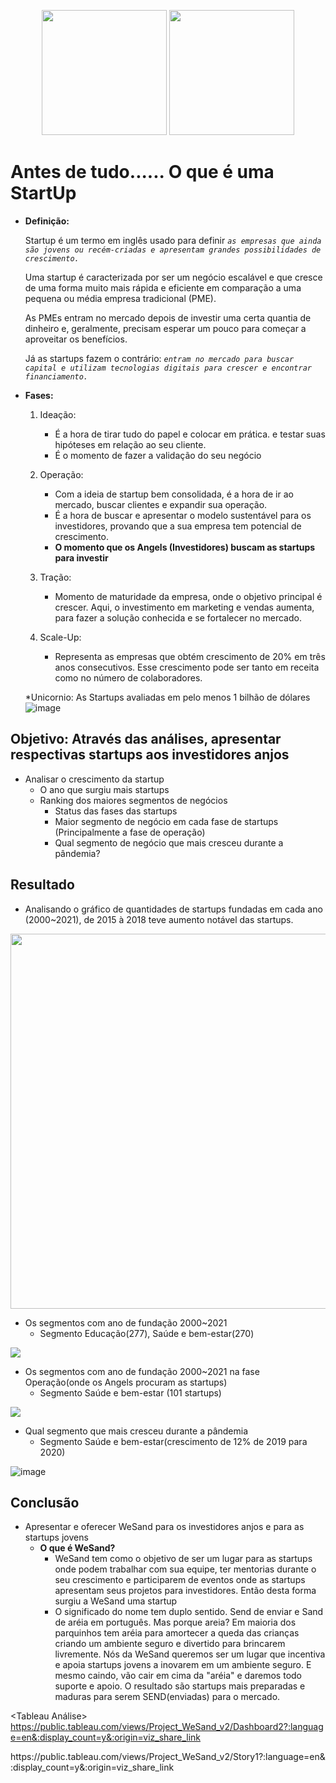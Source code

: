   <p align="center">
<img src=https://user-images.githubusercontent.com/79090589/114392695-816cd300-9b6f-11eb-8b13-16c9465707fb.png width='200' >                           <img src=https://user-images.githubusercontent.com/79090589/115966294-440b2c80-a503-11eb-8792-cd8d7d094285.jpeg width='200'></p>



# Antes de tudo......  **O que é  uma StartUp**

- **Definição:**
   
   Startup é um termo em inglês usado para definir *`as empresas que ainda são jovens ou recém-criadas e apresentam grandes possibilidades de crescimento.`*

  Uma startup é caracterizada por ser um negócio escalável e que cresce de uma forma muito mais rápida e eficiente em comparação a uma pequena ou média empresa tradicional (PME).

  As PMEs entram no mercado depois de investir uma certa quantia de dinheiro e, geralmente, precisam esperar um pouco para começar a aproveitar os benefícios. 

  Já as startups fazem o contrário: *`entram no mercado para buscar capital e utilizam tecnologias digitais para crescer e encontrar financiamento.`*

- **Fases:**

   1. Ideação:
      - É a hora de tirar tudo do papel e colocar em prática. e testar suas hipóteses em relação ao seu cliente.
      - É o momento de fazer a validação do seu negócio

   2. Operação:
      - Com a ideia de startup bem consolidada, é a hora de ir ao mercado, buscar clientes e expandir sua operação.
      - É a hora de buscar e apresentar o modelo sustentável para os investidores, provando  que a sua empresa tem potencial de crescimento.
      - **O momento que os Angels (Investidores) buscam as startups para investir**

   3. Tração:
      - Momento de maturidade da empresa, onde o objetivo principal é crescer. Aqui, o investimento em marketing e vendas aumenta, para fazer a solução conhecida e se fortalecer no mercado.

   4. Scale-Up:
      - Representa as empresas que obtém crescimento de 20% em três anos consecutivos. Esse crescimento pode ser tanto em receita como no número de colaboradores.
  
     *Unicornio: As Startups avaliadas em pelo menos 1 bilhão de dólares
![image](https://user-images.githubusercontent.com/79090589/115975961-923e2100-a53f-11eb-8382-6a654eb0e629.png)





## **Objetivo: Através das análises, apresentar respectivas startups aos investidores anjos**
- Analisar o crescimento da startup 
   - O ano que surgiu mais startups
   - Ranking dos maiores segmentos de negócios
     - Status das fases das startups 
     - Maior segmento de negócio em cada fase de startups (Principalmente a fase de operação)
     - Qual segmento de negócio que mais cresceu durante a pândemia?
  

## **Resultado**
- Analisando o gráfico de quantidades de startups fundadas em cada ano (2000~2021), de 2015 à 2018 teve aumento notável das startups.
<img src=https://user-images.githubusercontent.com/79090589/115975717-818cab80-a53d-11eb-8cb5-3a27e01849e4.png width="800" height="600">

- Os segmentos com ano de fundação 2000~2021
   - Segmento Educação(277), Saúde e bem-estar(270)
<img src=https://user-images.githubusercontent.com/79090589/115976031-388a2680-a540-11eb-8a59-426f69f0e898.png >


- Os segmentos com ano de fundação 2000~2021 na fase Operação(onde os Angels procuram as startups)
   - Segmento Saúde e bem-estar (101 startups)

<img src=https://user-images.githubusercontent.com/79090589/115976142-4ee4b200-a541-11eb-91b1-ec15b28011fa.png>


- Qual segmento que mais cresceu durante a pândemia
   - Segmento Saúde e bem-estar(crescimento de 12% de 2019 para 2020)

![image](https://user-images.githubusercontent.com/79090589/115976192-cdd9ea80-a541-11eb-8d17-b9aea0310b7b.png)


## **Conclusão**
- Apresentar e oferecer WeSand para os investidores anjos e para as startups jovens
   - **O que é WeSand?**
      - WeSand tem como o objetivo de ser um lugar para as startups onde podem trabalhar com sua equipe, ter mentorias durante o seu crescimento e participarem de eventos onde as startups apresentam seus projetos para investidores. Então desta forma surgiu a WeSand uma startup
      - O significado do nome tem duplo sentido. Send de enviar e Sand de aréia em português. Mas porque areia? Em maioria dos parquinhos tem aréia para amortecer a queda das crianças criando um ambiente seguro e divertido para brincarem livremente. Nós da WeSand queremos ser um lugar que incentiva e apoia startups jovens a inovarem em um ambiente seguro. E mesmo caindo, vão cair em cima da "aréia"  e daremos todo suporte e apoio. O resultado são startups mais preparadas e maduras para serem SEND(enviadas) para o mercado.



<Tableau Análise>
https://public.tableau.com/views/Project_WeSand_v2/Dashboard2?:language=en&:display_count=y&:origin=viz_share_link

<Tableau WeSand Dashboard>
https://public.tableau.com/views/Project_WeSand_v2/Story1?:language=en&:display_count=y&:origin=viz_share_link
